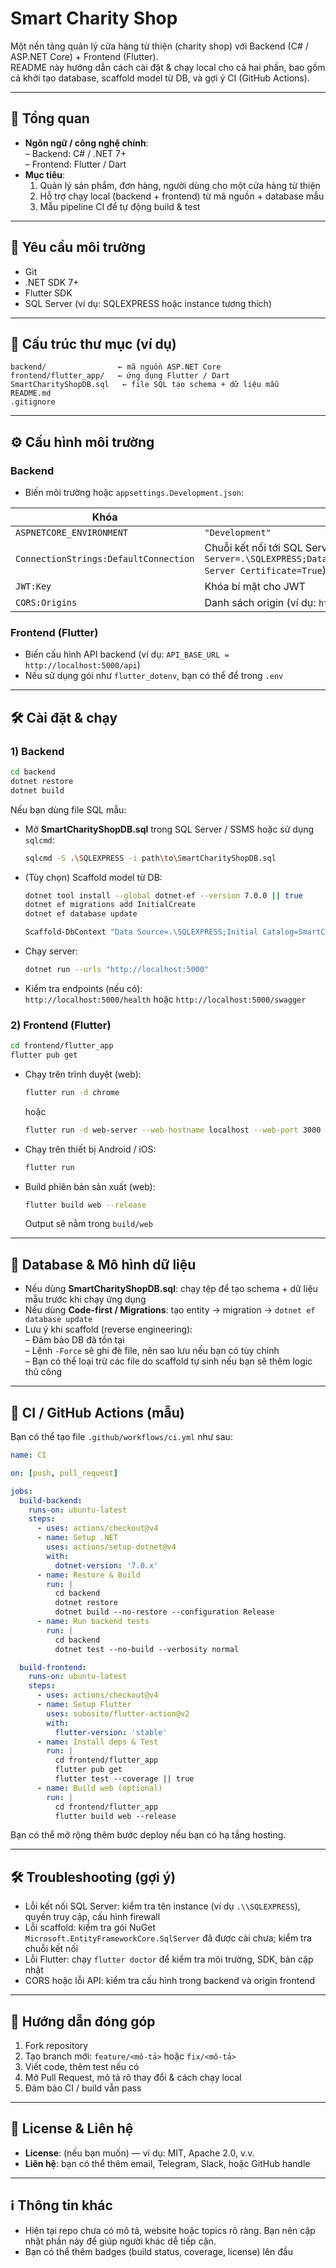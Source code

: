 # Smart Charity Shop

Một nền tảng quản lý cửa hàng từ thiện (charity shop) với Backend (C# / ASP.NET Core) + Frontend (Flutter).  
README này hướng dẫn cách cài đặt & chạy local cho cả hai phần, bao gồm cả khởi tạo database, scaffold model từ DB, và gợi ý CI (GitHub Actions).

---

## 🚀 Tổng quan

- **Ngôn ngữ / công nghệ chính**:  
  – Backend: C# / .NET 7+  
  – Frontend: Flutter / Dart  
- **Mục tiêu**:  
  1. Quản lý sản phẩm, đơn hàng, người dùng cho một cửa hàng từ thiện  
  2. Hỗ trợ chạy local (backend + frontend) từ mã nguồn + database mẫu  
  3. Mẫu pipeline CI để tự động build & test  

---

## 🔧 Yêu cầu môi trường

- Git  
- .NET SDK 7+  
- Flutter SDK  
- SQL Server (ví dụ: SQLEXPRESS hoặc instance tương thích)  

---

## 📁 Cấu trúc thư mục (ví dụ)

```
backend/                ← mã nguồn ASP.NET Core  
frontend/flutter_app/   ← ứng dụng Flutter / Dart  
SmartCharityShopDB.sql   ← file SQL tạo schema + dữ liệu mẫu  
README.md  
.gitignore  
```

---

## ⚙️ Cấu hình môi trường

### Backend

- Biến môi trường hoặc `appsettings.Development.json`:

| Khóa | Mô tả |
|---|---|
| `ASPNETCORE_ENVIRONMENT` | `"Development"` |
| `ConnectionStrings:DefaultConnection` | Chuỗi kết nối tới SQL Server (ví dụ: `Server=.\SQLEXPRESS;Database=SmartCharityShopDB;Trusted_Connection=True;Trust Server Certificate=True`) |
| `JWT:Key` | Khóa bí mật cho JWT |
| `CORS:Origins` | Danh sách origin (ví dụ: `http://localhost:3000`) |

### Frontend (Flutter)

- Biến cấu hình API backend (ví dụ: `API_BASE_URL = http://localhost:5000/api`)  
- Nếu sử dụng gói như `flutter_dotenv`, bạn có thể để trong `.env`  

---

## 🛠️ Cài đặt & chạy

### 1) Backend

```bash
cd backend
dotnet restore
dotnet build
```

Nếu bạn dùng file SQL mẫu:

- Mở **SmartCharityShopDB.sql** trong SQL Server / SSMS hoặc sử dụng `sqlcmd`:
  ```bash
  sqlcmd -S .\SQLEXPRESS -i path\to\SmartCharityShopDB.sql
  ```
- (Tùy chọn) Scaffold model từ DB:
  ```bash
  dotnet tool install --global dotnet-ef --version 7.0.0 || true
  dotnet ef migrations add InitialCreate
  dotnet ef database update

  Scaffold-DbContext "Data Source=.\SQLEXPRESS;Initial Catalog=SmartCharityShopDB;Integrated Security=True;Trust Server Certificate=True" Microsoft.EntityFrameworkCore.SqlServer -OutputDir Models -Context SmartCharityContext -DataAnnotations -Force
  ```
- Chạy server:
  ```bash
  dotnet run --urls "http://localhost:5000"
  ```
- Kiểm tra endpoints (nếu có):  
  `http://localhost:5000/health` hoặc `http://localhost:5000/swagger`

### 2) Frontend (Flutter)

```bash
cd frontend/flutter_app
flutter pub get
```

- Chạy trên trình duyệt (web):
  ```bash
  flutter run -d chrome
  ```
  hoặc
  ```bash
  flutter run -d web-server --web-hostname localhost --web-port 3000
  ```
- Chạy trên thiết bị Android / iOS:
  ```bash
  flutter run
  ```
- Build phiên bản sản xuất (web):
  ```bash
  flutter build web --release
  ```
  Output sẽ nằm trong `build/web`

---

## 🧩 Database & Mô hình dữ liệu

- Nếu dùng **SmartCharityShopDB.sql**: chạy tệp để tạo schema + dữ liệu mẫu trước khi chạy ứng dụng  
- Nếu dùng **Code-first / Migrations**: tạo entity → migration → `dotnet ef database update`  
- Lưu ý khi scaffold (reverse engineering):  
  – Đảm bảo DB đã tồn tại  
  – Lệnh `-Force` sẽ ghi đè file, nên sao lưu nếu bạn có tùy chỉnh  
  – Bạn có thể loại trừ các file do scaffold tự sinh nếu bạn sẽ thêm logic thủ công  

---

## 🧪 CI / GitHub Actions (mẫu)

Bạn có thể tạo file `.github/workflows/ci.yml` như sau:

```yaml
name: CI

on: [push, pull_request]

jobs:
  build-backend:
    runs-on: ubuntu-latest
    steps:
      - uses: actions/checkout@v4
      - name: Setup .NET
        uses: actions/setup-dotnet@v4
        with:
          dotnet-version: '7.0.x'
      - name: Restore & Build
        run: |
          cd backend
          dotnet restore
          dotnet build --no-restore --configuration Release
      - name: Run backend tests
        run: |
          cd backend
          dotnet test --no-build --verbosity normal

  build-frontend:
    runs-on: ubuntu-latest
    steps:
      - uses: actions/checkout@v4
      - name: Setup Flutter
        uses: subosito/flutter-action@v2
        with:
          flutter-version: 'stable'
      - name: Install deps & Test
        run: |
          cd frontend/flutter_app
          flutter pub get
          flutter test --coverage || true
      - name: Build web (optional)
        run: |
          cd frontend/flutter_app
          flutter build web --release
```

Bạn có thể mở rộng thêm bước deploy nếu bạn có hạ tầng hosting.

---

## 🛠️ Troubleshooting (gợi ý)

- Lỗi kết nối SQL Server: kiểm tra tên instance (ví dụ `.\\SQLEXPRESS`), quyền truy cập, cấu hình firewall  
- Lỗi scaffold: kiểm tra gói NuGet `Microsoft.EntityFrameworkCore.SqlServer` đã được cài chưa; kiểm tra chuỗi kết nối  
- Lỗi Flutter: chạy `flutter doctor` để kiểm tra môi trường, SDK, bản cập nhật  
- CORS hoặc lỗi API: kiểm tra cấu hình trong backend và origin frontend  

---

## 🤝 Hướng dẫn đóng góp

1. Fork repository  
2. Tạo branch mới: `feature/<mô-tả>` hoặc `fix/<mô-tả>`  
3. Viết code, thêm test nếu có  
4. Mở Pull Request, mô tả rõ thay đổi & cách chạy local  
5. Đảm bảo CI / build vẫn pass  

---

## 📄 License & Liên hệ

- **License**: (nếu bạn muốn) — ví dụ: MIT, Apache 2.0, v.v.  
- **Liên hệ**: bạn có thể thêm email, Telegram, Slack, hoặc GitHub handle  

---

## ℹ️ Thông tin khác

- Hiện tại repo chưa có mô tả, website hoặc topics rõ ràng. Bạn nên cập nhật phần này để giúp người khác dễ tiếp cận.  
- Bạn có thể thêm badges (build status, coverage, license) lên đầu
